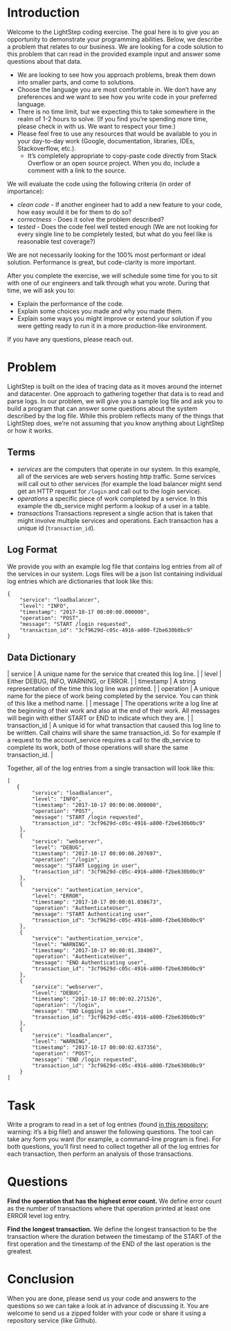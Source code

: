 # Introduction

Welcome to the LightStep coding exercise. The goal here is to give you an opportunity to demonstrate your programming 
abilities. Below, we describe a problem that relates to our business. We are looking for a code solution to this problem
that can read in the provided example input and answer some questions about that data.

* We are looking to see how you approach problems, break them down into smaller parts, and come to solutions.
* Choose the language you are most comfortable in. We don’t have any preferences and we want to see how you write code 
in your preferred language.
* There is no time limit, but we expecting this to take somewhere in the realm of 1-2 hours to solve. (If you find 
you’re spending more time, please check in with us. We want to respect your time.)
* Please feel free to use any resources that would be available to you in your day-to-day work (Google, documentation, 
libraries, IDEs, Stackoverflow, etc.).
  * It’s completely appropriate to copy-paste code directly from Stack Overflow or an open source project. When you do, 
  include a comment with a link to the source.

We will evaluate the code using the following criteria (in order of importance):
* _clean code_ - If another engineer had to add a new feature to your code, how easy would it be for them to do so?
* _correctness_ - Does it solve the problem described?
* _tested_ - Does the code feel well tested enough (We are not looking for every single line to be completely tested, 
but what do you feel like is reasonable test coverage?)

We are not necessarily looking for the 100% most performant or ideal solution. Performance is great, but code-clarity is 
more important.

After you complete the exercise, we will schedule some time for you to sit with one of our engineers and talk through 
what you wrote. During that time, we will ask you to:

* Explain the performance of the code.
* Explain some choices you made and why you made them.
* Explain some ways you might improve or extend your solution if you were getting ready to run it in a more 
production-like environment.

If you have any questions, please reach out. 

# Problem

LightStep is built on the idea of tracing data as it moves around the internet and datacenter. One approach to gathering 
together that data is to read and parse logs. In our problem, we will give you a sample log file and ask you to build a 
program that can answer some questions about the system described by the log file. While this problem reflects many of 
the things that LightStep does, we’re not assuming that you know anything about LightStep or how it works.

## Terms
* _services_ are the computers that operate in our system. In this example, all of the services are web servers hosting 
http traffic. Some services will call out to other services (for example the load balancer might send get an HTTP 
request for `/login` and call out to the login service).
* _operations_ a specific piece of work completed by a service. In this example the db_service might perform a lookup of 
a user in a table.
* _transactions_ Transactions represent a single action that is taken that might involve multiple services and 
operations. Each transaction has a unique id (`transaction_id`).

## Log Format
We provide you with an example log file that contains log entries from all of the services in our system. Logs 
files will be a json list containing individual log entries which are dictionaries that look like this:

```
{
    "service": "loadbalancer",
    "level": "INFO",
    "timestamp": "2017-10-17 00:00:00.000000",
    "operation": "POST",
    "message": "START /login requested",
    "transaction_id": "3cf9629d-c05c-4916-a800-f2be630b0bc9"
}
```

## Data Dictionary

| service | A unique name for the service that created this log line. |
| level   | Either DEBUG, INFO, WARNING, or ERROR.                     |
| timestamp | A string representation of the time this log line was printed. |
| operation | A unique name for the piece of work being completed by the service. You can think of this like a method name. |
| message | The operations write a log line at the beginning of their work and also at the end of their work. All messages will begin with either START or END to indicate which they are. |
| transaction_id | A unique id for what transaction that caused this log line to be written. Call chains will share the same transaction_id. So for example if a request to the account_service requires a call to the db_service to complete its work, both of those operations will share the same transaction_id. |

Together, all of the log entries from a single transaction will look like this:

```
[ 
   {
        "service": "loadbalancer",
        "level": "INFO",
        "timestamp": "2017-10-17 00:00:00.000000",
        "operation": "POST",
        "message": "START /login requested",
        "transaction_id": "3cf9629d-c05c-4916-a800-f2be630b0bc9"
    },
    {
        "service": "webserver",
        "level": "DEBUG",
        "timestamp": "2017-10-17 00:00:00.207697",
        "operation": "/login",
        "message": "START Logging in user",
        "transaction_id": "3cf9629d-c05c-4916-a800-f2be630b0bc9"
    },
    {
        "service": "authentication_service",
        "level": "ERROR",
        "timestamp": "2017-10-17 00:00:01.038673",
        "operation": "AuthenticateUser",
        "message": "START Authenticating user",
        "transaction_id": "3cf9629d-c05c-4916-a800-f2be630b0bc9"
    },
    {
        "service": "authentication_service",
        "level": "WARNING",
        "timestamp": "2017-10-17 00:00:01.384007",
        "operation": "AuthenticateUser",
        "message": "END Authenticating user",
        "transaction_id": "3cf9629d-c05c-4916-a800-f2be630b0bc9"
    },
    {
        "service": "webserver",
        "level": "DEBUG",
        "timestamp": "2017-10-17 00:00:02.271526",
        "operation": "/login",
        "message": "END Logging in user",
        "transaction_id": "3cf9629d-c05c-4916-a800-f2be630b0bc9"
    },
    {
        "service": "loadbalancer",
        "level": "WARNING",
        "timestamp": "2017-10-17 00:00:02.637356",
        "operation": "POST",
        "message": "END /login requested",
        "transaction_id": "3cf9629d-c05c-4916-a800-f2be630b0bc9"
    }
]
```

# Task

Write a program to read in a set of log entries (found [in this repository](input.json); warning: it’s a big file!) and 
answer the following questions. The tool can take any form you want (for example, a command-line program is fine). For 
both questions, you’ll first need to collect together all of the log entries for each transaction, then perform an 
analysis of those transactions.

# Questions

**Find the operation that has the highest error count.** We define error count as the number of transactions where that 
operation printed at least one ERROR level log entry.

**Find the longest transaction.** We define the longest transaction to be the transaction where the duration between the 
timestamp of the START of the first operation and the timestamp of the END of the last operation is the greatest.

# Conclusion

When you are done, please send us your code and answers to the questions so we can take a look at in advance of 
discussing it. You are welcome to send us a zipped folder with your code or share it using a repository service (like 
Github).
